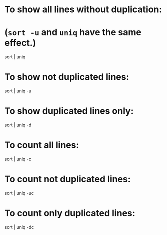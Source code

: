 To show all lines without duplication:
======================================

(`sort -u` and `uniq` have the same effect.)
============================================

sort | uniq

To show not duplicated lines:
=============================

sort | uniq -u

To show duplicated lines only:
==============================

sort | uniq -d

To count all lines:
===================

sort | uniq -c

To count not duplicated lines:
==============================

sort | uniq -uc

To count only duplicated lines:
===============================

sort | uniq -dc
